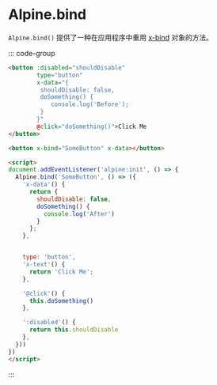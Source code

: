 # Alpine.bind

`Alpine.bind()` 提供了一种在应用程序中重用 [x-bind](../directives/x-bind.md#直接绑定-alpine-指令) 对象的方法。

::: code-group
```html [Before]
<button :disabled="shouldDisable"
        type="button"
        x-data="{
         shouldDisable: false,
         doSomething() {
            console.log('Before');
         }
        }"
        @click="doSomething()">Click Me
</button>
```

```html [After]
<button x-bind="SomeButton" x-data></button>

<script>
document.addEventListener('alpine:init', () => {
  Alpine.bind('SomeButton', () => ({
    'x-data'() {
      return {
        shouldDisable: false,
        doSomething() {
          console.log('After')
        }
      };
    },


    type: 'button',
    'x-text'() {
      return 'Click Me';
    },

    '@click'() {
      this.doSomething()
    },

    ':disabled'() {
      return this.shouldDisable
    },
  }))
})
</script>
```
:::